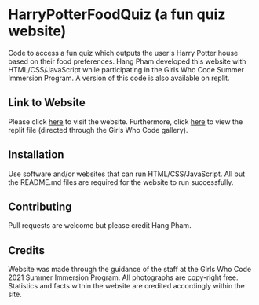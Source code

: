 # HarryPotterFoodQuiz (a fun quiz website)
Code to access a fun quiz which outputs the user's Harry Potter house based on their food preferences. Hang Pham developed this website with HTML/CSS/JavaScript while participating in the Girls Who Code Summer Immersion Program. A version of this code is also available on replit.

## Link to Website 
Please click [here](https://hang-phams-personality-quiz.hangpham6.repl.co) to visit the website. Furthermore, click [here](https://hq.girlswhocode.com/project-gallery/6151) to view the replit file (directed through the Girls Who Code gallery).

## Installation
Use software and/or websites that can run HTML/CSS/JavaScript. All but the README.md files are required for the website to run successfully.

## Contributing
Pull requests are welcome but please credit Hang Pham. 

## Credits 
Website was made through the guidance of the staff at the Girls Who Code 2021 Summer Immersion Program. All photographs  are copy-right free. Statistics and facts within the website are credited accordingly within the site. 


